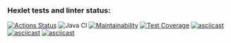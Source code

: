 ### Hexlet tests and linter status:
[![Actions Status](https://github.com/dariazem25/java-project-lvl2/workflows/hexlet-check/badge.svg)](https://github.com/dariazem25/java-project-lvl2/actions)
![Java CI](https://github.com/dariazem25/java-project-lvl2/workflows/Java%20CI/badge.svg)
[![Maintainability](https://api.codeclimate.com/v1/badges/17699fa3c07c9d344c71/maintainability)](https://codeclimate.com/github/dariazem25/java-project-lvl2/maintainability)
[![Test Coverage](https://api.codeclimate.com/v1/badges/17699fa3c07c9d344c71/test_coverage)](https://codeclimate.com/github/dariazem25/java-project-lvl2/test_coverage)
[![asciicast](https://asciinema.org/a/ZGb1ATJqWBhOnC5YOaBLZWmYJ.svg)](https://asciinema.org/a/ZGb1ATJqWBhOnC5YOaBLZWmYJ)
[![asciicast](https://asciinema.org/a/uvz2lceh7TttGGIsXkAkGXHgy.svg)](https://asciinema.org/a/uvz2lceh7TttGGIsXkAkGXHgy)
[![asciicast](https://asciinema.org/a/g7DU5p9TjyyfTa2F1R3PkSpJE.svg)](https://asciinema.org/a/g7DU5p9TjyyfTa2F1R3PkSpJE)
